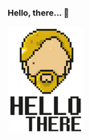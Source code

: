 ### Hello, there... 👋 

![Hello there!](https://github.com/juanmzalazar/juanmzalazar/blob/7c367e105bd462566b2d3ae9e02769bdd18c8865/helloThere_8bit.png)

<!--
**juanmzalazar/juanmzalazar** is a ✨ _special_ ✨ repository because its `README.md` (this file) appears on your GitHub profile.

Here are some ideas to get you started:

- 🔭 I’m currently working on ...
- 🌱 I’m currently learning ...
- 👯 I’m looking to collaborate on ...
- 🤔 I’m looking for help with ...
- 💬 Ask me about ...
- 📫 How to reach me: ...
- 😄 Pronouns: ...
- ⚡ Fun fact: ...
-->
